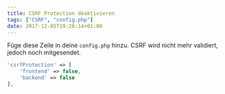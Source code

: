 ```yaml
---
title: CSRF Protection deaktivieren
tags: ["CSRF", "config.php"]
date: 2017-12-05T19:28:14+01:00
---
```


Füge diese Zeile in deine `config.php` hinzu. CSRF wird nicht mehr validiert, jedoch noch mitgesendet.

```php
'csrfProtection' => [
    'frontend' => false,
    'backend' => false
],
```